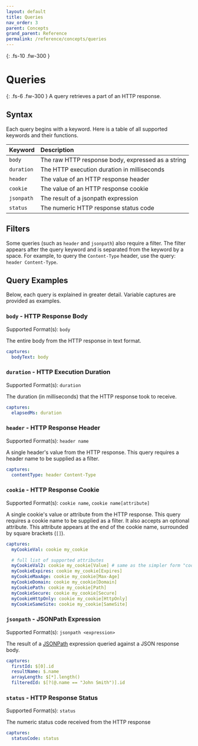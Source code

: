 ```yaml
---
layout: default
title: Queries
nav_order: 3
parent: Concepts
grand_parent: Reference
permalink: /reference/concepts/queries
---
```


{: .fs-10 .fw-300 }
# Queries

{: .fs-6 .fw-300 }
A query retrieves a part of an HTTP response.

## Syntax

Each query begins with a keyword. Here is a table of all supported keywords and their functions.

| Keyword     | Description                                       |
|:------------|:--------------------------------------------------|
| `body`      | The raw HTTP response body, expressed as a string |
| `duration`  | The HTTP execution duration in milliseconds       |
| `header`    | The value of an HTTP response header              |
| `cookie`    | The value of an HTTP response cookie              |
| `jsonpath`  | The result of a jsonpath expression               |
| `status`    | The numeric HTTP response status code             |

## Filters

Some queries (such as `header` and `jsonpath`) also require a filter. The filter appears after the query keyword and is separated from the keyword by a space. For example, to query the `Content-Type` header, use the query: `header Content-Type`.

## Query Examples

Below, each query is explained in greater detail. Variable captures are provided as examples.

### `body` - HTTP Response Body

Supported Format(s): `body`

The entire body from the HTTP response in text format.

```yaml
captures:
  bodyText: body
```

### `duration` - HTTP Execution Duration

Supported Format(s): `duration`

The duration (in milliseconds) that the HTTP response took to receive.

```yaml
captures:
  elapsedMs: duration
```

### `header` - HTTP Response Header

Supported Format(s): `header name`

A single header's value from the HTTP response. This query requires a header name to be supplied as a filter.

```yaml
captures:
  contentType: header Content-Type
```

### `cookie` - HTTP Response Cookie

Supported Format(s): `cookie name`, `cookie name[attribute]`

A single cookie's value or attribute from the HTTP response. This query requires a cookie name to be supplied as a filter. It also accepts an optional attribute. This attribute appears at the end of the cookie name, surrounded by square brackets (`[]`).

```yaml
captures:
  myCookieVal: cookie my_cookie

  # full list of supported attributes
  myCookieVal2: cookie my_cookie[Value] # same as the simpler form "cookie my_cookie"
  myCookieExpires: cookie my_cookie[Expires]
  myCookieMaxAge: cookie my_cookie[Max-Age]
  myCookieDomain: cookie my_cookie[Domain]
  myCookiePath: cookie my_cookie[Path]
  myCookieSecure: cookie my_cookie[Secure]
  myCookieHttpOnly: cookie my_cookie[HttpOnly]
  myCookieSameSite: cookie my_cookie[SameSite]
```

### `jsonpath` - JSONPath Expression

Supported Format(s): `jsonpath <expression>`

The result of a [JSONPath](https://ietf-wg-jsonpath.github.io/draft-ietf-jsonpath-base/draft-ietf-jsonpath-base.html) expression queried against a JSON response body.

```yaml
captures:
  firstId: $[0].id
  resultName: $.name
  arrayLength: $[*].length()
  filteredId: $[?(@.name == "John Smith")].id
```

### `status` - HTTP Response Status

Supported Format(s): `status`

The numeric status code received from the HTTP response

```yaml
captures:
  statusCode: status
```

